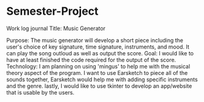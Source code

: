 # Semester-Project
Work log journal
Title:
Music Generator

Purpose:
The music generator will develop a short piece including the user's choice of key signature, time signature, instruments, and mood. It can play the song outloud as well as output the score.
Goal:
I would like to have at least finished the code required for the output of the score. 
Technology:
I am planning on using 'mingus' to help me with the musical theory aspect of the program. I want to use Earsketch to piece all of the sounds together, Earsketch would help me with adding specific instruments and the genre. lastly, I would like to use tkinter to develop an app/website that is usable by the users. 
